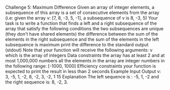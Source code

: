 Challenge 5: Maximum Difference
Given an array of integer elements, a subsequence of this array is a set of consecutive elements from the array (i.e: given the array v: [7, 8, -3, 5, -1], a subsequence of v is 8, -3, 5)
Your task is to
write a function that finds a left and a right subsequence of the array that satisfy the following conditions
the two subsequences are unique (they don't have shared elements)
the difference between the sum of the elements in the right subsequence and the sum of the elements in the left subsequence is maximum
print the difference to the standard output (stdout)
Note that your function will receive the following arguments:
v
which is the array of integers
Data constraints
the array has at least 2 and at most 1,000,000 numbers
all the elements in the array are integer numbers in the following range: [-1000, 1000]
Efficiency constraints
your function is expected to print the result in less than 2 seconds
Example
Input Output
v: 3, -5, 1, -2, 8, -2, 3, -2, 1
15
Explanation
The left sequence is : -5, 1, -2 and the right sequence is: 8, -2, 3.
